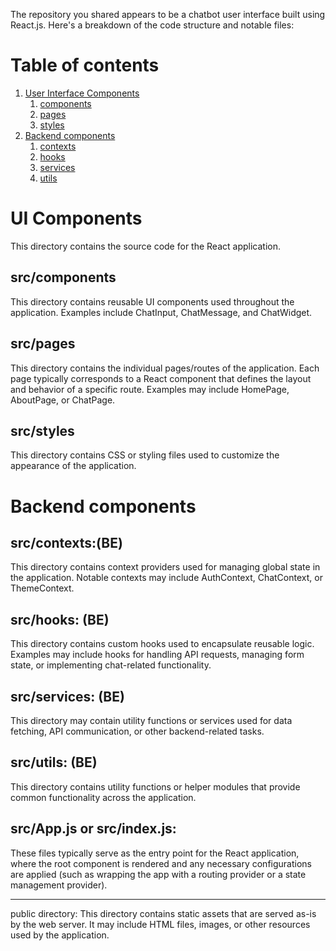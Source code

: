The repository you shared appears to be a chatbot user interface built using React.js. Here's a breakdown of the code structure and notable files:
# Table of contents
1. [User Interface Components](#UI-Components)
    1. [components](#src/components)
    2. [pages](#src/pages)
    3. [styles](#src/styles)
2. [Backend components](#Backend-components)
    1. [contexts](#src/contexts)
    2. [hooks](#src/hooks)
    2. [services](#src/services)
    3. [utils](#src/utils)

# UI Components 

This directory contains the source code for the React application.
## src/components
This directory contains reusable UI components used throughout the application. Examples include ChatInput, ChatMessage, and ChatWidget.

## src/pages
This directory contains the individual pages/routes of the application. Each page typically corresponds to a React component that defines the layout and behavior of a specific route. Examples may include HomePage, AboutPage, or ChatPage.

## src/styles
This directory contains CSS or styling files used to customize the appearance of the application.

# Backend components
## src/contexts:(BE)
This directory contains context providers used for managing global state in the application. Notable contexts may include AuthContext, ChatContext, or ThemeContext.

## src/hooks: (BE)
This directory contains custom hooks used to encapsulate reusable logic. Examples may include hooks for handling API requests, managing form state, or implementing chat-related functionality.

## src/services: (BE)
This directory may contain utility functions or services used for data fetching, API communication, or other backend-related tasks.

## src/utils: (BE)
This directory contains utility functions or helper modules that provide common functionality across the application.

## src/App.js or src/index.js: 
These files typically serve as the entry point for the React application, where the root component is rendered and any necessary configurations are applied (such as wrapping the app with a routing provider or a state management provider).

---------------------------------------------------------------------------------------------------------------------------------

public directory: This directory contains static assets that are served as-is by the web server. It may include HTML files, images, or other resources used by the application.


